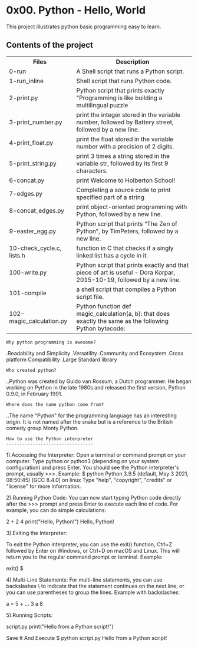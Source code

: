 # 0x00. Python - Hello, World

This project illustrates python basic programming easy to learn.

## Contents of the project
<table style="width:100%">
<tr>
    <th>Files</th>    <th>Description</th> </tr>
<tr> <td>0-run</td>    <td>A Shell script that runs a Python script.</td> </tr>
<tr> <td>1-run_inline</td> <td> Shell script that runs Python code.</td> </tr>
<tr> <td>2-print.py</td> <td>Python script that prints exactly "Programming is like building a multilingual puzzle</td> </tr>
<tr> <td>3-print_number.py</td> <td> print the integer stored in the variable number, followed by Battery street, followed by a new line.</td> </tr>
<tr> <td>4-print_float.py</td> <td>print the float stored in the variable number with a precision of 2 digits.</td> </tr>
<tr> <td>5-print_string.py</td> <td> print 3 times a string stored in the variable str, followed by its first 9 characters.</td> </tr>
<tr> <td>6-concat.py</td> <td>print Welcome to Holberton School!</td> </tr>
<tr> <td>7-edges.py</td> <td>Completing a source code to print specified part of a string</td> </tr>
<tr> <td>8-concat_edges.py</td> <td>print object-oriented programming with Python, followed by a new line.</td> </tr>
<tr> <td>9-easter_egg.py</td> <td>Python script that prints “The Zen of Python”, by TimPeters, followed by a new line.</td> </tr>
<tr> <td>10-check_cycle.c, lists.h</td> <td> function in C that checks if a singly linked list has a cycle in it.</td> </tr>
<tr> <td>100-write.py</td> <td>Python script that prints exactly and that piece of art is useful - Dora Korpar, 2015-10-19, followed by a new line.</td> </tr>
<tr> <td>101-compile</td> <td>a shell script that compiles a Python script file.</td> </tr>
<tr> <td>102-magic_calculation.py</td> 
<td>Python function def magic_calculation(a, b): that does exactly the same as the following Python bytecode:</td> </tr>
</table>


    Why python programming is awesome?
.Readability and Simplicity .Versatility .Community and Ecosystem .Cross platform Compatibility .Large Standard library

    Who created python?
..Python was created by Guido van Rossum, a Dutch programmer. He began working on Python in the late 1980s and released the first version, Python 0.9.0, in February 1991.

    Where does the name python come from?
..The name "Python" for the programming language has an interesting origin. It is not named after the snake but is a reference to the British comedy group Monty Python.

    How to use the Python interpreter
    ---------------------------------
1).Accessing the Interpreter: Open a terminal or command prompt on your computer. Type python or python3 (depending on your system configuration) and press Enter. You should see the Python interpreter's prompt, usually >>>. Example: $ python Python 3.9.5 (default, May 3 2021, 08:50:45) [GCC 8.4.0] on linux Type "help", "copyright", "credits" or "license" for more information.

2).Running Python Code: You can now start typing Python code directly after the >>> prompt and press Enter to execute each line of code. For example, you can do simple calculations:

   2 + 2 4 print("Hello, Python!") Hello, Python!

3).Exiting the Interpreter:

To exit the Python interpreter, you can use the exit() function, Ctrl+Z followed by Enter on Windows, or Ctrl+D on macOS and Linux. This will return you to the regular command prompt or terminal. Example:

   exit() $

4).Multi-Line Statements: For multi-line statements, you can use backslashes \ to indicate that the statement continues on the next line, or you can use parentheses to group the lines. Example with backslashes:

   a = 5 +
   ... 3 a 8

5).Running Scripts:

   script.py
   print("Hello from a Python script!")

Save It And Execute $ python script.py Hello from a Python script!
